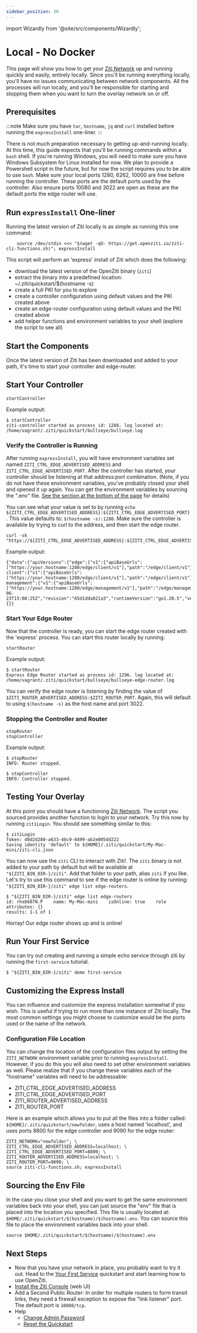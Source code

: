 ```yaml
---
sidebar_position: 30
---
```


import Wizardly from '@site/src/components/Wizardly';

# Local - No Docker

This page will show you how to get your [Ziti Network](/learn/introduction/index.mdx) up and running 
quickly and easily, entirely locally. Since you'll be running everything locally, you'll have no issues communicating
between network components. All the processes will run locally, and you'll be responsible for starting and stopping them
when you want to turn the overlay network on or off.

## Prerequisites

:::note
Make sure you have `tar`, `hostname`, `jq` and `curl` installed before running the `expressInstall` one-liner.
:::

There is not much preparation necessary to getting up-and-running locally. At this time, this guide expects that
you'll be running commands within a `bash` shell. If you're running Windows, you will need to make sure you have 
Windows Subsystem for Linux installed for now. We plan to provide a Powershell script in the future, but for now the
script requires you to be able to use `bash`. Make sure your local ports 1280, 6262, 10000 are free before running the
controller. These ports are the default ports used by the controller. Also ensure ports 10080 and 3022 are open as these 
are the default ports the edge router will use.

## Run `expressInstall` One-liner

Running the latest version of Ziti locally is as simple as running this one command:

```
    source /dev/stdin <<< "$(wget -qO- https://get.openziti.io/ziti-cli-functions.sh)"; expressInstall
```

This script will perform an 'express' install of Ziti which does the following:

* download the latest version of the OpenZiti binary (`ziti`)
* extract the binary into a predefined location: ~/.ziti/quickstart/$(hostname -s)
* create a full PKI for you to explore
* create a controller configuration using default values and the PKI created above
* create an edge-router configuration using default values and the PKI created above 
* add helper functions and environment variables to your shell (explore the script to see all)

## Start the Components

Once the latest version of Ziti has been downloaded and added to your path, it's time to start your controller and 
edge-router.

## Start Your Controller

```
startController
```

Example output:

```
$ startController
ziti-controller started as process id: 1286. log located at: /home/vagrant/.ziti/quickstart/bullseye/bullseye.log
```

### Verify the Controller is Running

After running `expressInstall`, you will have environment variables set named `ZITI_CTRL_EDGE_ADVERTISED_ADDRESS` and 
`ZITI_CTRL_EDGE_ADVERTISED_PORT`. After the controller has started, your controller should be listening at that 
address:port combination. (Note, if you do not have these environment variables, you've probably closed your shell and opened
it up again. You can get the environment variables by sourcing the ".env" file. 
[See the section at the bottom of the page](https://openziti.io/docs/learn/quickstarts/network/local-no-docker/#sourcing-the-env-file)
for details)

You can see what your value is set to by running 
`echo ${ZITI_CTRL_EDGE_ADVERTISED_ADDRESS}:${ZITI_CTRL_EDGE_ADVERTISED_PORT}`. This value defaults to: 
`$(hostname -s):1280`. Make sure the controller is available by trying to curl to the address, and then start the edge router. 


```
curl -sk "https://${ZITI_CTRL_EDGE_ADVERTISED_ADDRESS}:${ZITI_CTRL_EDGE_ADVERTISED_PORT}"
```

Example output: 
```
{"data":{"apiVersions":{"edge":{"v1":{"apiBaseUrls":["https://your.hostname:1280/edge/client/v1"],"path":"/edge/client/v1"}},"edge-client":{"v1":{"apiBaseUrls":["https://your.hostname:1280/edge/client/v1"],"path":"/edge/client/v1"}},"edge-management":{"v1":{"apiBaseUrls":["https://your.hostname:1280/edge/management/v1"],"path":"/edge/management/v1"}}},"buildDate":"2023-06-23T15:08:25Z","revision":"65d1dda821a3","runtimeVersion":"go1.20.5","version":"v0.28.4"},"meta":{}}
```

### Start Your Edge Router

Now that the controller is ready, you can start the edge router created with the 'express' process. You can start this 
router locally by running:

```
startRouter
```

Example output:

```
$ startRouter
Express Edge Router started as process id: 1296. log located at: /home/vagrant/.ziti/quickstart/bullseye/bullseye-edge-router.log
```

You can verify the edge router is listening by finding the value of `$ZITI_ROUTER_ADVERTISED_ADDRESS:$ZITI_ROUTER_PORT`.
Again, this will default to using `$(hostname -s)` as the host name and port 3022.

### Stopping the Controller and Router

```
stopRouter 
stopController 
```

Example output:

```
$ stopRouter 
INFO: Router stopped.

$ stopController 
INFO: Controller stopped.
```

## Testing Your Overlay

At this point you should have a functioning [Ziti Network](/learn/introduction/index.mdx). The script 
you sourced provides another function to login to your network. Try this now by running `zitiLogin`. You should see 
something similar to this:
```
$ zitiLogin
Token: 40d2d280-a633-46c9-8499-ab2e005dd222
Saving identity 'default' to ${HOME}/.ziti/quickstart/My-Mac-mini/ziti-cli.json
```

You can now use the `ziti` CLI to interact with Ziti!. The
`ziti` binary is not added to your path by default but will be available at `"${ZITI_BIN_DIR-}/ziti"`. Add that folder
to your path, alias `ziti` if you like. Let's try to use this command to see if the edge router is online by running:
`"${ZITI_BIN_DIR-}/ziti" edge list edge-routers`.

```
$ "${ZITI_BIN_DIR-}/ziti" edge list edge-routers
id: rhx6687N.P    name: My-Mac-mini    isOnline: true    role attributes: {}
results: 1-1 of 1
```

Horray! Our edge router shows up and is online!

## Run Your First Service

You can try out creating and running a simple echo service through ziti by running the `first-service` tutorial.

```
$ "${ZITI_BIN_DIR-}/ziti" demo first-service
```


## Customizing the Express Install

You can influence and customize the express installation somewhat if you wish. This is useful if trying to run more than
one instance of Ziti locally. The most common settings you might choose to customize would be the ports used or the name
of the network. 

### Configuration File Location

You can change the location of the configuration files output by setting the `ZITI_NETWORK` environment variable prior 
to running `expressInstall`. However, if you do this you will also need to set other environment variables as well. 
Please realize that if you change these variables each of the "hostname" variables will need to be addressable:

* ZITI_CTRL_EDGE_ADVERTISED_ADDRESS
* ZITI_CTRL_EDGE_ADVERTISED_PORT
* ZITI_ROUTER_ADVERTISED_ADDRESS
* ZITI_ROUTER_PORT

Here is an example which allows you to put all the files into a folder called: `${HOME}/.ziti/quickstart/newfolder`, uses
a host named 'localhost', and uses ports 8800 for the edge controller and 9090 for the edge router:

```
ZITI_NETWORK="newfolder"; \
ZITI_CTRL_EDGE_ADVERTISED_ADDRESS=localhost; \
ZITI_CTRL_EDGE_ADVERTISED_PORT=8800; \
ZITI_ROUTER_ADVERTISED_ADDRESS=localhost; \
ZITI_ROUTER_PORT=9090; \
source ziti-cli-functions.sh; expressInstall
```

## Sourcing the Env File

In the case you close your shell and you want to get the same environment variables back into your shell, you can just 
source the "env" file that is placed into the location you specified. This file is usually located at:
`$HOME/.ziti/quickstart/$(hostname)/$(hostname).env`. You can source this file to place the environment variables back
into your shell.

```
source $HOME/.ziti/quickstart/$(hostname)/$(hostname).env
```

## Next Steps

- Now that you have your network in place, you probably want to try it out. Head to the
  [Your First Service](/learn/quickstarts/services/index.md) quickstart and start learning how to use OpenZiti.
- [Install the Ziti Console](/learn/quickstarts/zac/index.md#cloning-from-github) (web UI)
- Add a Second Public Router: In order for multiple routers to form transit links, they need a firewall exception to expose the "link listener" port. The default port is `10080/tcp`.
- Help
  - [Change Admin Password](./help/change-admin-password.md)
  - [Reset the Quickstart](./help/reset-quickstart.md)

<Wizardly></Wizardly>